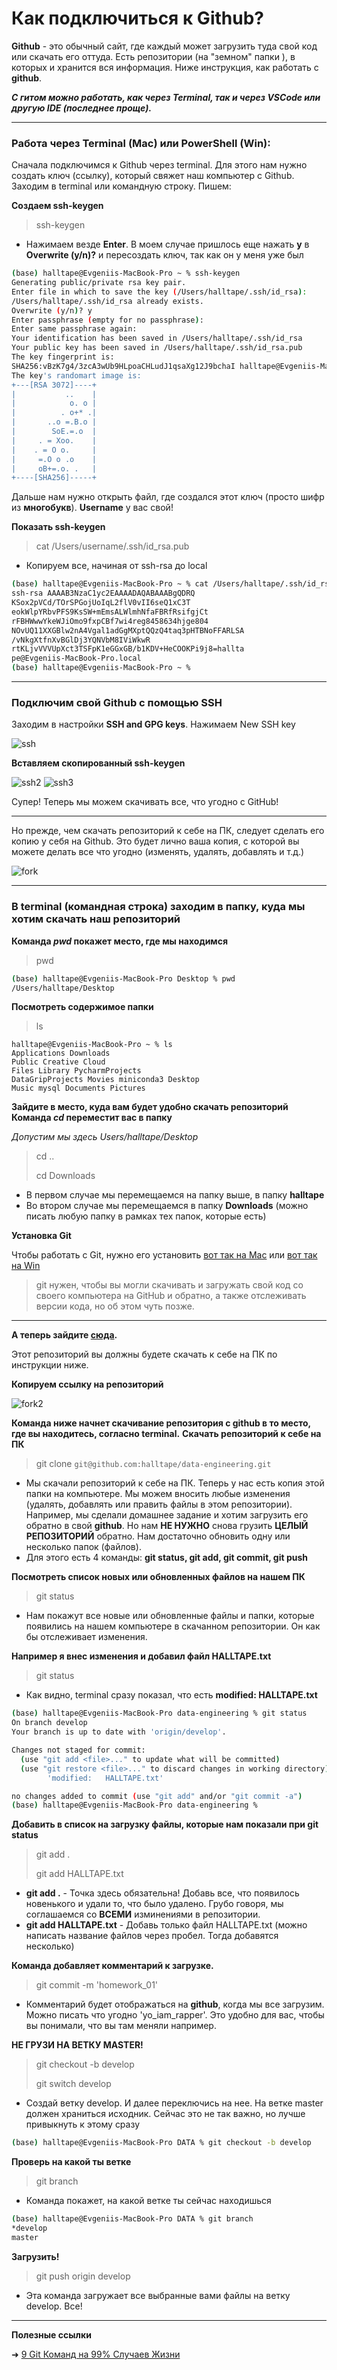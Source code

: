 <!-- Yandex.Metrika counter -->
<script type="text/javascript">
    (function(m,e,t,r,i,k,a){
        m[i]=m[i]||function(){(m[i].a=m[i].a||[]).push(arguments)};
        m[i].l=1*new Date();
        for (var j = 0; j < document.scripts.length; j++) {if (document.scripts[j].src === r) { return; }}
        k=e.createElement(t),a=e.getElementsByTagName(t)[0],k.async=1,k.src=r,a.parentNode.insertBefore(k,a)
    })(window, document,'script','https://mc.yandex.ru/metrika/tag.js?id=103580753', 'ym');

    ym(103580753, 'init', {ssr:true, webvisor:true, clickmap:true, ecommerce:"dataLayer", accurateTrackBounce:true, trackLinks:true});
</script>
<noscript><div><img src="https://mc.yandex.ru/watch/103580753" style="position:absolute; left:-9999px;" alt="" /></div></noscript>
<!-- /Yandex.Metrika counter -->
# Как подключиться к Github?

**Github**  - это обычный сайт, где каждый может загрузить туда cвой код или скачать его оттуда. Есть репозитории (на "земном" папки ), в которых и хранится вся информация. Ниже инструкция, как работать с **github**.

***С гитом можно работать, как через Terminal, так и через VSCode или другую IDE (последнее проще).***
* * *
### Работа через Terminal (Mac) или  PowerShell (Win):

Сначала подключимся к Github через terminal. Для этого нам нужно создать ключ (ссылку), который свяжет наш компьютер с Github. Заходим в terminal или командную строку. Пишем:

**Создаем ssh-keygen**
> ssh-keygen
- Нажимаем везде **Enter**. В моем случае пришлось еще
нажать **y** в **Overwrite (y/n)?** и пересоздать ключ, так как он у меня уже был
```bash
(base) halltape@Evgeniis-MacBook-Pro ~ % ssh-keygen
Generating public/private rsa key pair.
Enter file in which to save the key (/Users/halltape/.ssh/id_rsa):
/Users/halltape/.ssh/id_rsa already exists.
Overwrite (y/n)? y
Enter passphrase (empty for no passphrase): 
Enter same passphrase again: 
Your identification has been saved in /Users/halltape/.ssh/id_rsa
Your public key has been saved in /Users/halltape/.ssh/id_rsa.pub
The key fingerprint is:
SHA256:vBzK7g4/3zcA3wUb9HLpoaCHLudJ1qsaXg12J9bchaI halltape@Evgeniis-MacBook-Pro.local
The key's randomart image is:
+---[RSA 3072]----+
|           ..    |
|            o. o |
|          . o+* .|
|       ..o =.B.o |
|        SoE.=.o  |
|     . = Xoo.    |
|    . = O o.     |
|     =.O o .o    |
|     oB+=.o. .   |
+----[SHA256]-----+
```

Дальше нам нужно открыть файл, где создался этот ключ (просто шифр из **многобукв**).
**Username** у вас свой!

**Показать ssh-keygen**
> cat /Users/username/.ssh/id_rsa.pub
- Копируем все, начиная от ssh-rsa до local
```bash
(base) halltape@Evgeniis-MacBook-Pro ~ % cat /Users/halltape/.ssh/id_rsa.pub
ssh-rsa AAAAB3NzaC1yc2EAAAADAQABAAABgQDRQ
KSox2pVCd/TOrSPGojUoIqL2flV0vII6seQ1xC3T
eokWlpYRbvPFS9KsSW+mEmsALWlmhNfaFBRfRsifgjCt
rFBHWwwYkeWJiOmo9fxpCBf7wi4reg8458634hjge804
NOvUQ11XXGBlw2nA4Vgal1adGgMXptQQzQ4taq3pHTBNoFFARLSA
/vNkgXtfnXvBGlDj3YQNVbM8IViWkwR
rtKLjvVVVUpXct3TSFpK1eGGxGB/b1KDV+HeCOOKPi9j8=hallta
pe@Evgeniis-MacBook-Pro.local
(base) halltape@Evgeniis-MacBook-Pro ~ %
```

* * * 
### Подключим свой Github с помощью SSH
Заходим в настройки **SSH and GPG keys**. Нажимаем New SSH key

![ssh](../png/git_ssh.png)

**Вставляем скопированный ssh-keygen**

![ssh2](../png/git_ssh2.png)
![ssh3](../png/git_ssh3.png)

Супер! Теперь мы можем скачивать все, что угодно с GitHub!

*** 
Но прежде, чем скачать репозиторий к себе на ПК, следует сделать его копию у себя на Github. Это будет лично ваша копия, с которой вы можете делать все что угодно (изменять, удалять, добавлять и т.д.)

![fork](../png/git_fork.png)
* * * 
### В terminal (командная строка) заходим в папку, куда мы хотим скачать наш репозиторий

**Команда *pwd* покажет место, где мы находимся**
> pwd
```bash
(base) halltape@Evgeniis-MacBook-Pro Desktop % pwd
/Users/halltape/Desktop
```
**Посмотреть содержимое папки**
> ls
```bash(base)
halltape@Evgeniis-MacBook-Pro ~ % ls
Applications Downloads
Public Creative Cloud
Files Library PycharmProjects
DataGripProjects Movies miniconda3 Desktop
Music mysql Documents Pictures
```

**Зайдите в место, куда вам будет удобно скачать репозиторий
Команда *cd* переместит вас в папку**

*Допустим мы здесь Users/halltape/Desktop*
> cd ..
>
> cd Downloads
- В первом случае мы перемещаемся на папку выше, в папку **halltape**
- Во втором случае мы перемещаемся в папку **Downloads** (можно писать любую папку в рамках тех папок, которые есть)

**Установка Git**

Чтобы работать с Git, нужно его установить [вот так на Mac](https://git-scm.com/downloads/mac) или [вот так на Win](https://git-scm.com/downloads/win)

>git нужен, чтобы вы могли скачивать и загружать свой код со своего компьютера на GitHub и обратно, а также отслеживать версии кода, но об этом чуть позже.
>
***
**А теперь зайдите [сюда](https://github.com/halltape/HalltapeRoadmapDE).**

Этот репозиторий вы должны будете скачать к себе на ПК по инструкции ниже.

**Копируем ссылку на репозиторий**

![fork2](../png/git_fork2.png)

**Команда ниже начнет скачивание репозитория с github в то место,
где вы находитесь, согласно terminal.**
**Скачать репозиторий к себе на ПК**
> git clone ```git@github.com:halltape/data-engineering.git```

- Мы скачали репозиторий к себе на ПК. Теперь у нас есть копия этой папки на компьютере. Мы можем вносить любые изменения (удалять, добавлять или править файлы в этом репозитории). Например, мы сделали домашнее задание и хотим загрузить его обратно в свой **github**. Но нам **НЕ НУЖНО** снова грузить **ЦЕЛЫЙ РЕПОЗИТОРИЙ** обратно. Нам достаточно обновить одну или несколько папок (файлов). 
- Для этого есть 4 команды: **git status, git add, git commit, git push**

**Посмотреть список новых или обновленных файлов на нашем ПК**
> git status

- Нам покажут все новые или обновленные файлы и папки, которые появились на нашем компьютере в скачанном репозитории. Он как бы отслеживает изменения.

**Например я внес изменения и добавил файл HALLTAPE.txt**
> git status
- Как видно, terminal сразу показал, что есть **modified:   HALLTAPE.txt**
```bash
(base) halltape@Evgeniis-MacBook-Pro data-engineering % git status
On branch develop
Your branch is up to date with 'origin/develop'.

Changes not staged for commit:
  (use "git add <file>..." to update what will be committed)
  (use "git restore <file>..." to discard changes in working directory)
        'modified:   HALLTAPE.txt'

no changes added to commit (use "git add" and/or "git commit -a")
(base) halltape@Evgeniis-MacBook-Pro data-engineering % 
```

**Добавить в список на загрузку файлы, которые нам показали при git status**
> git add .
>
> git add HALLTAPE.txt

- **git add .** - Точка здесь обязательна! Добавь все, что появилось новенького и удали то, что было удалено. Грубо говоря, мы соглашаемся со **ВСЕМИ** изминениями в репозитории.
- **git add HALLTAPE.txt** - Добавь только файл HALLTAPE.txt (можно написать название файлов через пробел. Тогда добавятся несколько)

**Команда добавляет комментарий к загрузке.**
> git commit -m 'homework_01'

- Комментарий будет отображаться на **github**, когда мы все загрузим. Можно писать что угодно 'yo_iam_rapper'. Это удобно для вас, чтобы вы понимали, что вы там меняли например. 

**НЕ ГРУЗИ НА ВЕТКУ **MASTER**!**
> git checkout -b develop
>
> git switch develop
- Создай ветку develop. И далее переключись на нее. На ветке master должен храниться исходник. Сейчас это не так важно, но лучше привыкнуть к этому сразу
```bash
(base) halltape@Evgeniis-MacBook-Pro DATA % git checkout -b develop
```

**Проверь на какой ты ветке**
> git branch
- Команда покажет, на какой ветке ты сейчас находишься
```bash
(base) halltape@Evgeniis-MacBook-Pro DATA % git branch
*develop
master
```
**Загрузить!**
> git push origin develop
- Эта команда загружает все выбранные вами файлы на ветку develop. Все!


***
**Полезные ссылки**

➜ [9 Git Команд на 99% Случаев Жизни](https://www.youtube.com/watch?v=XuFaQSW79rM)